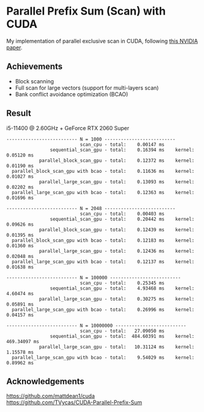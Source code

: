 # Parallel Prefix Sum (Scan) with CUDA
My implementation of parallel exclusive scan in CUDA, following [this NVIDIA paper](https://developer.download.nvidia.com/compute/cuda/1.1-Beta/x86_website/projects/scan/doc/scan.pdf).  
## Achievements
- Block scanning
- Full scan for large vectors (support for multi-layers scan)
- Bank conflict avoidance optimization (BCAO)
## Result
i5-11400 @ 2.60GHz + GeForce RTX 2060 Super
```
-------------------------- N = 1000 --------------------------
                           scan_cpu - total:    0.00147 ms
                sequential_scan_gpu - total:    0.16394 ms    kernel:    0.05120 ms
            parallel_block_scan_gpu - total:    0.12372 ms    kernel:    0.01190 ms
  parallel_block_scan_gpu with bcao - total:    0.11636 ms    kernel:    0.01027 ms
            parallel_large_scan_gpu - total:    0.13093 ms    kernel:    0.02202 ms
  parallel_large_scan_gpu with bcao - total:    0.12363 ms    kernel:    0.01696 ms

-------------------------- N = 2048 --------------------------
                           scan_cpu - total:    0.00403 ms
                sequential_scan_gpu - total:    0.20442 ms    kernel:    0.09626 ms
            parallel_block_scan_gpu - total:    0.12439 ms    kernel:    0.01395 ms
  parallel_block_scan_gpu with bcao - total:    0.12183 ms    kernel:    0.01360 ms
            parallel_large_scan_gpu - total:    0.12436 ms    kernel:    0.02048 ms
  parallel_large_scan_gpu with bcao - total:    0.12137 ms    kernel:    0.01638 ms

-------------------------- N = 100000 --------------------------
                           scan_cpu - total:    0.25345 ms
                sequential_scan_gpu - total:    4.93468 ms    kernel:    4.60474 ms
            parallel_large_scan_gpu - total:    0.30275 ms    kernel:    0.05891 ms
  parallel_large_scan_gpu with bcao - total:    0.26996 ms    kernel:    0.04157 ms

-------------------------- N = 10000000 --------------------------
                           scan_cpu - total:   27.09050 ms
                sequential_scan_gpu - total:  484.60391 ms    kernel:  469.34097 ms
            parallel_large_scan_gpu - total:   10.31124 ms    kernel:    1.15578 ms
  parallel_large_scan_gpu with bcao - total:    9.54029 ms    kernel:    0.89962 ms
```

## Acknowledgements
https://github.com/mattdean1/cuda  
https://github.com/TVycas/CUDA-Parallel-Prefix-Sum